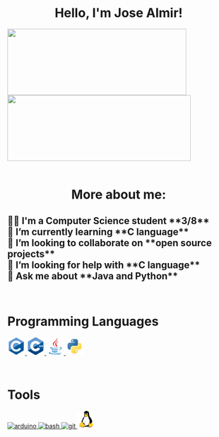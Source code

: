 
<body>

<h1 align="center"><b>Hello, I'm Jose Almir!</b></h1>

<a href="https://github.com/anuraghazra/github-readme-stats">
  <img align="left"  height="150" width="405" src="https://github-readme-stats.vercel.app/api?username=AlmirFigueiredo&count_private=true" />
</a>
<a href="https://github.com/anuraghazra/convoychat">
  <img align="" height="149" width="415"  src="https://github-readme-stats.vercel.app/api/top-langs/?username=AlmirFigueiredo" />
</a>
<br/><br/>

<h1 align="center"><b>More about me:</b></h1>
<h2>
👨‍🎓 I'm a Computer Science student **3/8**<br>
 🌱 I’m currently learning **C language**<br>
 👯 I’m looking to collaborate on **open source projects**<br>
 🤝 I’m looking for help with **C language**<br>
 💬 Ask me about **Java and Python**</h2>
<br/>

<h1 align="left">
<b>Programming Languages</b>
</h1>
<p align="left"> <a href="https://www.cprogramming.com/" target="_blank" rel="noreferrer"> <img src="https://raw.githubusercontent.com/devicons/devicon/master/icons/c/c-original.svg" alt="c" width="40" height="40"/> </a> <a href="https://www.w3schools.com/cpp/" target="_blank" rel="noreferrer"> <img src="https://raw.githubusercontent.com/devicons/devicon/master/icons/cplusplus/cplusplus-original.svg" alt="cplusplus" width="40" height="40"/> </a> <a href="https://www.java.com" target="_blank" rel="noreferrer"> <img src="https://raw.githubusercontent.com/devicons/devicon/master/icons/java/java-original.svg" alt="java" width="40" height="40"/> </a>  <a href="https://www.python.org" target="_blank" rel="noreferrer"> <img src="https://raw.githubusercontent.com/devicons/devicon/master/icons/python/python-original.svg" alt="python" width="40" height="40"/> </a> </p>
<br/>

<h1 align="left">
<b>Tools</b>
</h1>
<p align="left"> <a href="https://www.arduino.cc/" target="_blank" rel="noreferrer"> <img src="https://cdn.worldvectorlogo.com/logos/arduino-1.svg" alt="arduino" width="40" height="40"/> </a> <a href="https://www.gnu.org/software/bash/" target="_blank" rel="noreferrer"> <img src="https://www.vectorlogo.zone/logos/gnu_bash/gnu_bash-icon.svg" alt="bash" width="40" height="40"/> </a>  <a href="https://git-scm.com/" target="_blank" rel="noreferrer"> <img src="https://www.vectorlogo.zone/logos/git-scm/git-scm-icon.svg" alt="git" width="40" height="40"/> </a>  <a href="https://www.linux.org/" target="_blank" rel="noreferrer"> <img src="https://raw.githubusercontent.com/devicons/devicon/master/icons/linux/linux-original.svg" alt="linux" width="40" height="40"/> </a> 


</body>